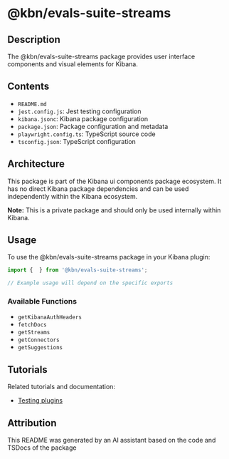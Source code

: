 # @kbn/evals-suite-streams

## Description
The @kbn/evals-suite-streams package provides user interface components and visual elements for Kibana.

## Contents
- `README.md`
- `jest.config.js`: Jest testing configuration
- `kibana.jsonc`: Kibana package configuration
- `package.json`: Package configuration and metadata
- `playwright.config.ts`: TypeScript source code
- `tsconfig.json`: TypeScript configuration

## Architecture

This package is part of the Kibana ui components package ecosystem. It has no direct Kibana package dependencies and can be used independently within the Kibana ecosystem.

**Note:** This is a private package and should only be used internally within Kibana.
## Usage

To use the @kbn/evals-suite-streams package in your Kibana plugin:

```typescript
import {  } from '@kbn/evals-suite-streams';

// Example usage will depend on the specific exports
```

### Available Functions
- `getKibanaAuthHeaders`
- `fetchDocs`
- `getStreams`
- `getConnectors`
- `getSuggestions`
## Tutorials

Related tutorials and documentation:

- [Testing plugins](/dev_docs/tutorials/testing_plugins.mdx)

## Attribution
This README was generated by an AI assistant based on the code and TSDocs of the package
